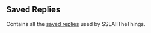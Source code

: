 ## Saved Replies
Contains all the [saved replies](https://github.com/settings/replies) used by SSLAllTheThings.
